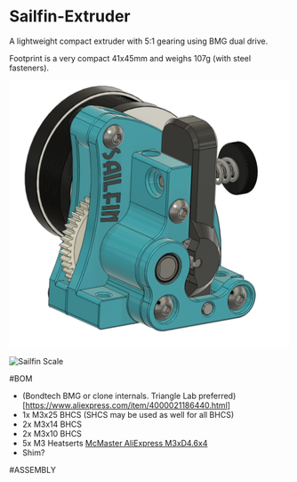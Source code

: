 # Sailfin-Extruder
A lightweight compact extruder with 5:1 gearing using BMG dual drive.  

Footprint is a very compact 41x45mm and weighs 107g (with steel fasteners).

![Sailfin](https://github.com/CroXY3D/Sailfin-Extruder/blob/main/images/sailfin_large.png)

![Sailfin Scale](https://github.com/CroXY3D/Sailfin-Extruder/blob/main/images/sailfin_scale.png)


#BOM
* (Bondtech BMG or clone internals.  Triangle Lab preferred)[https://www.aliexpress.com/item/4000021186440.html]
* 1x M3x25 BHCS (SHCS may be used as well for all BHCS)
* 2x M3x14 BHCS
* 2x M3x10 BHCS
* 5x M3 Heatserts [McMaster ](https://www.mcmaster.com/94459A130/) [AliExpress M3xD4.6x4](https://www.aliexpress.com/item/4000232858343.html)
* Shim?

#ASSEMBLY
